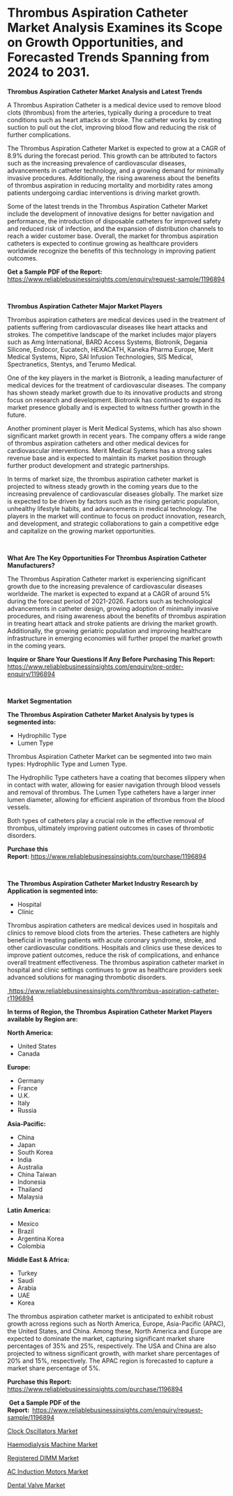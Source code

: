 <p><h1>Thrombus Aspiration Catheter Market Analysis Examines its Scope on Growth Opportunities, and Forecasted Trends Spanning from 2024 to 2031.</h1></p><p><strong>Thrombus Aspiration Catheter Market Analysis and Latest Trends</strong></p>
<p><p>A Thrombus Aspiration Catheter is a medical device used to remove blood clots (thrombus) from the arteries, typically during a procedure to treat conditions such as heart attacks or stroke. The catheter works by creating suction to pull out the clot, improving blood flow and reducing the risk of further complications.</p><p>The Thrombus Aspiration Catheter Market is expected to grow at a CAGR of 8.9% during the forecast period. This growth can be attributed to factors such as the increasing prevalence of cardiovascular diseases, advancements in catheter technology, and a growing demand for minimally invasive procedures. Additionally, the rising awareness about the benefits of thrombus aspiration in reducing mortality and morbidity rates among patients undergoing cardiac interventions is driving market growth.</p><p>Some of the latest trends in the Thrombus Aspiration Catheter Market include the development of innovative designs for better navigation and performance, the introduction of disposable catheters for improved safety and reduced risk of infection, and the expansion of distribution channels to reach a wider customer base. Overall, the market for thrombus aspiration catheters is expected to continue growing as healthcare providers worldwide recognize the benefits of this technology in improving patient outcomes.</p></p>
<p><strong>Get a Sample PDF of the Report:&nbsp;</strong> <a href="https://www.reliablebusinessinsights.com/enquiry/request-sample/1196894">https://www.reliablebusinessinsights.com/enquiry/request-sample/1196894</a></p>
<p>&nbsp;</p>
<p><strong>Thrombus Aspiration Catheter Major Market Players</strong></p>
<p><p>Thrombus aspiration catheters are medical devices used in the treatment of patients suffering from cardiovascular diseases like heart attacks and strokes. The competitive landscape of the market includes major players such as Amg International, BARD Access Systems, Biotronik, Degania Silicone, Endocor, Eucatech, HEXACATH, Kaneka Pharma Europe, Merit Medical Systems, Nipro, SAI Infusion Technologies, SIS Medical, Spectranetics, Stentys, and Terumo Medical.</p><p>One of the key players in the market is Biotronik, a leading manufacturer of medical devices for the treatment of cardiovascular diseases. The company has shown steady market growth due to its innovative products and strong focus on research and development. Biotronik has continued to expand its market presence globally and is expected to witness further growth in the future.</p><p>Another prominent player is Merit Medical Systems, which has also shown significant market growth in recent years. The company offers a wide range of thrombus aspiration catheters and other medical devices for cardiovascular interventions. Merit Medical Systems has a strong sales revenue base and is expected to maintain its market position through further product development and strategic partnerships.</p><p>In terms of market size, the thrombus aspiration catheter market is projected to witness steady growth in the coming years due to the increasing prevalence of cardiovascular diseases globally. The market size is expected to be driven by factors such as the rising geriatric population, unhealthy lifestyle habits, and advancements in medical technology. The players in the market will continue to focus on product innovation, research, and development, and strategic collaborations to gain a competitive edge and capitalize on the growing market opportunities.</p></p>
<p>&nbsp;</p>
<p><strong>What Are The Key Opportunities For Thrombus Aspiration Catheter Manufacturers?</strong></p>
<p><p>The Thrombus Aspiration Catheter market is experiencing significant growth due to the increasing prevalence of cardiovascular diseases worldwide. The market is expected to expand at a CAGR of around 5% during the forecast period of 2021-2026. Factors such as technological advancements in catheter design, growing adoption of minimally invasive procedures, and rising awareness about the benefits of thrombus aspiration in treating heart attack and stroke patients are driving the market growth. Additionally, the growing geriatric population and improving healthcare infrastructure in emerging economies will further propel the market growth in the coming years.</p></p>
<p><strong>Inquire or Share Your Questions If Any Before Purchasing This Report:</strong> <a href="https://www.reliablebusinessinsights.com/enquiry/pre-order-enquiry/1196894">https://www.reliablebusinessinsights.com/enquiry/pre-order-enquiry/1196894</a></p>
<p>&nbsp;</p>
<p><strong>Market Segmentation</strong></p>
<p><strong>The Thrombus Aspiration Catheter Market Analysis by types is segmented into:</strong></p>
<p><ul><li>Hydrophilic Type</li><li>Lumen Type</li></ul></p>
<p><p>Thrombus Aspiration Catheter Market can be segmented into two main types: Hydrophilic Type and Lumen Type. </p><p>The Hydrophilic Type catheters have a coating that becomes slippery when in contact with water, allowing for easier navigation through blood vessels and removal of thrombus. The Lumen Type catheters have a larger inner lumen diameter, allowing for efficient aspiration of thrombus from the blood vessels.</p><p>Both types of catheters play a crucial role in the effective removal of thrombus, ultimately improving patient outcomes in cases of thrombotic disorders.</p></p>
<p><strong>Purchase this Report:&nbsp;</strong><a href="https://www.reliablebusinessinsights.com/purchase/1196894">https://www.reliablebusinessinsights.com/purchase/1196894</a></p>
<p>&nbsp;</p>
<p><strong>The Thrombus Aspiration Catheter Market Industry Research by Application is segmented into:</strong></p>
<p><ul><li>Hospital</li><li>Clinic</li></ul></p>
<p><p>Thrombus aspiration catheters are medical devices used in hospitals and clinics to remove blood clots from the arteries. These catheters are highly beneficial in treating patients with acute coronary syndrome, stroke, and other cardiovascular conditions. Hospitals and clinics use these devices to improve patient outcomes, reduce the risk of complications, and enhance overall treatment effectiveness. The thrombus aspiration catheter market in hospital and clinic settings continues to grow as healthcare providers seek advanced solutions for managing thrombotic disorders.</p></p>
<p><a href="https://www.reliablebusinessinsights.com/thrombus-aspiration-catheter-r1196894">&nbsp;https://www.reliablebusinessinsights.com/thrombus-aspiration-catheter-r1196894</a></p>
<p><strong>In terms of Region, the Thrombus Aspiration Catheter Market Players available by Region are:</strong></p>
<p>
    <p> <strong> North America: </strong>
        <ul>
            <li>United States</li>
            <li>Canada</li>
        </ul>
        </p> 
    <p> <strong> Europe: </strong>
        <ul>
            <li>Germany</li>
            <li>France</li>
            <li>U.K.</li>
            <li>Italy</li>
            <li>Russia</li>
        </ul>
        </p> 
    <p> <strong> Asia-Pacific: </strong>
        <ul>
            <li>China</li>
            <li>Japan</li>
            <li>South Korea</li>
            <li>India</li>
            <li>Australia</li>
            <li>China Taiwan</li>
            <li>Indonesia</li>
            <li>Thailand</li>
            <li>Malaysia</li>
        </ul>
        </p> 
    <p> <strong> Latin America: </strong>
        <ul>
            <li>Mexico</li>
            <li>Brazil</li>
            <li>Argentina Korea</li>
            <li>Colombia</li>
        </ul>
        </p> 
    <p> <strong> Middle East & Africa: </strong>
        <ul>
            <li>Turkey</li>
            <li>Saudi</li>
            <li>Arabia</li>
            <li>UAE</li>
            <li>Korea</li>
        </ul>
    </p>
    </p>
<p><p>The thrombus aspiration catheter market is anticipated to exhibit robust growth across regions such as North America, Europe, Asia-Pacific (APAC), the United States, and China. Among these, North America and Europe are expected to dominate the market, capturing significant market share percentages of 35% and 25%, respectively. The USA and China are also projected to witness significant growth, with market share percentages of 20% and 15%, respectively. The APAC region is forecasted to capture a market share percentage of 5%.</p></p>
<p><strong>Purchase this Report: </strong><a href="https://www.reliablebusinessinsights.com/purchase/1196894">https://www.reliablebusinessinsights.com/purchase/1196894</a></p>
<p>&nbsp;<strong>Get a Sample PDF of the Report:&nbsp;&nbsp;</strong><a href="https://www.reliablebusinessinsights.com/enquiry/request-sample/1196894">https://www.reliablebusinessinsights.com/enquiry/request-sample/1196894</a></p>
<p><strong></strong></p>
<p><p><a href="https://medium.com/@presleybode/global-clock-oscillators-industry-types-applications-market-players-regional-growth-analysis-a59d5aa7af36">Clock Oscillators Market</a></p><p><a href="https://github.com/HenrietteMills1/Market-Research-Report-List-2/blob/main/haemodialysis-machine-market.md">Haemodialysis Machine Market</a></p><p><a href="https://medium.com/@clarenceuvalis67867/registered-dimm-market-research-report-market-forecast-and-growth-prospects-with-a-steady-cagr-of-9786f1d9c19c">Registered DIMM Market</a></p><p><a href="https://medium.com/@dannellbugess3/ac-induction-motors-market-industry-trends-and-forecast-for-period-from-2024-to-2031-d388db422e5e">AC Induction Motors Market</a></p><p><a href="https://github.com/alexxisgm/Market-Research-Report-List-2/blob/main/dental-valve-market.md">Dental Valve Market</a></p></p>